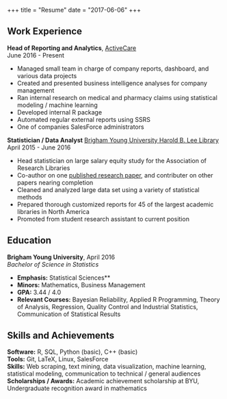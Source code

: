 +++
title = "Resume"
date = "2017-06-06"
+++

## Work Experience

**Head of Reporting and Analytics**, [ActiveCare](http://www.activecare.com/)  
June 2016 - Present
  
  - Managed small team in charge of company reports, dashboard, and various data projects
  - Created and presented business intelligence analyses for company management
  - Ran internal research on medical and pharmacy claims using statistical modeling / machine learning
  - Developed internal R package
  - Automated regular external reports using SSRS
  - One of companies SalesForce administrators

**Statistician / Data Analyst** [Brigham Young University Harold B. Lee Library](https://lib.byu.edu/)  
April 2015 - June 2016

  - Head statistician on large salary equity study for the Association of Research Libraries
  - Co-author on one [published research paper](http://crl.acrl.org/index.php/crl/article/view/16639/18085), and contributer on other papers nearing completion
  - Cleaned and analyzed large data set using a variety of statistical methods
  - Prepared thorough customized reports for 45 of the largest academic libraries in North America
  - Promoted from student research assistant to current position
  
## Education

**Brigham Young University**, April 2016  
*Bachelor of Science in Statistics*

  - **Emphasis:** Statistical Sciences**
  - **Minors:** Mathematics, Business Management
  - **GPA:** 3.44 / 4.0
  - **Relevant Courses:** Bayesian Reliability, Applied R Programming, Theory of Analysis, Regression, Quality Control and Industrial Statistics, Communication of Statistical Results

## Skills and Achievements

**Software:** R, SQL, Python (basic), C++ (basic)  
**Tools:** Git, LaTeX, Linux, SalesForce  
**Skills:** Web scraping, text mining, data visualization, machine learning, statistical modeling, communication to technical / general audiences  
**Scholarships / Awards:** Academic achievement scholarship at BYU, Undergraduate recognition award in mathematics
